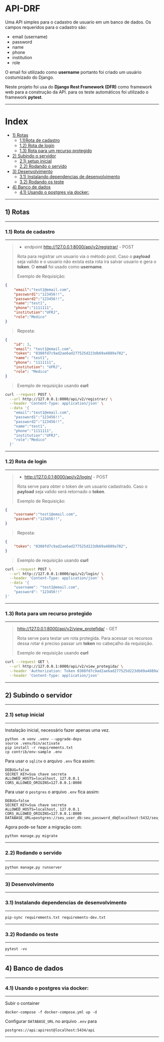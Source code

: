# API-DRF

Uma API simples para o cadastro de usuario em um banco de dados. Os campos requeridos para o cadastro são:

* email (username)
* password
* name
* phone
* institution
* role

O email foi utilizado como **username** portanto foi criado um usuário costumizado do Django.

Neste projeto foi usa do **Django Rest Framework (DFR)** como framework web para a construção da API. para os teste automáticos foi utilizado o framework **pytest**.

---

# Index

  - [1) Rotas](#1-rotas)
    - [1.1)Rota de cadastro](#11rota-de-cadastro)
    - [1.2) Rota de login](#-12-rota-de-login)
    - [1.3) Rota para um recurso protegido](#-13-rota-para-um-recurso-protegido)
  - [2) Subindo o servidor](#-2-subindo-o-servidor)
    - [2.1) setup inicial](#-21-setup-inicial)
    - [2.2) Rodando o servido](#22-rodando-o-servido)
  - [3) Desenvolvimento](#3-desenvolvimento)
    - [3.1) Instalando dependencias de desenvolvimento](#31-instalando-dependencias-de-desenvolvimento)
    - [3.2) Rodando os teste](#32-rodando-os-teste)
  - [4) Banco de dados](#4-banco-de-dados)
    - [4.1) Usando o postgres via docker:](#41-usando-o-postgres-via-docker)

---

## 1) Rotas
---
### 1.1) Rota de cadastro

---

>* endpoint http://127.0.0.1:8000/api/v2/registrar/ - POST
>
> Rota para registrar um usuario via o método post. Caso o **payload** seja valido e o usuario não exista esta rota ira salvar usuario e gera o **token**. O **email** foi usado como **username**.
>
> Exemplo de Requisição:

```json
{
    "email":"test1@email.com",
    "password1":"123456!!",
    "password2":"123456!!",
    "name":"test1",
    "phone":"1111111",
    "institution":"UFRJ",
    "role":"Medico"
}
```

> Reposta:

```json
{
    "id": 3,
    "email": "test1@email.com",
    "token": "0308fd7c9ad2ae6ad277525d223db69a4889a702",
    "name": "test1",
    "phone": "1111111",
    "institution": "UFRJ",
    "role": "Medico"
}
```
> Exemplo de requisição usando **curl**

```bash
curl --request POST \
  --url http://127.0.0.1:8000/api/v2/registrar/ \
  --header 'Content-Type: application/json' \
  --data '{
    "email":"test1@email.com",
    "password1":"123456!!",
    "password2":"123456!!",
    "name":"test1",
    "phone":"1111111",
    "institution":"UFRJ",
    "role":"Medico"
  }'
```

---


### 1.2) Rota de login

---

> * http://127.0.0.1:8000/api/v2/login/ - POST
>
> Rota serve para obter o token de um usuario cadastrado. Caso o **payload** seja valido será retornado o **token**.
>
> Exemplo de Requisição:

```json
{
    "username":"test1@email.com",
    "password":"123456!!",
}
```

> Reposta:

```json
{
    "token": "0308fd7c9ad2ae6ad277525d223db69a4889a702",
}
```

> Exemplo de requisição usando **curl**

```bash
curl --request POST \
  --url http://127.0.0.1:8000/api/v2/login/ \
  --header 'Content-Type: application/json' \
  --data '{
	"username": "test1@email.com",
	"password": "123456!!"
}'
```

---


### 1.3) Rota para um recurso protegido

---

>  http://127.0.0.1:8000/api/v2/view_protefida/ - GET
>
> Rota serve para testar um rota protegida. Para acessar os recursos dessa rotar é preciso passar um **token** no cabeçalho da requisição.
>
> Exemplo de requisição usando **curl**

```bash
curl --request GET \
  --url http://127.0.0.1:8000/api/v2/view_protegida/ \
  --header 'Authorization: Token 0308fd7c9ad2ae6ad277525d223db69a4889a702' \
  --header 'Content-Type: application/json'
```

---

## 2) Subindo o servidor
---

### 2.1) setup inicial
---
Instalação inicial, necessário fazer apenas uma vez.

```console
python -m venv .venv --upgrade-deps
source .venv/bin/activate
pip install -r requirements.txt
cp contrib/env-sample .env
```

Para usar o `sqlite` o arquivo `.env` fica assim:

```
DEBUG=false
SECRET_KEY=Sua chave secreta
ALLOWED_HOSTS=localhost, 127.0.0.1
CORS_ALLOWED_ORIGINS=127.0.0.1:8000
```

Para usar o `postgres` o arquivo `.env` fica assim:

```
DEBUG=false
SECRET_KEY=Sua chave secreta
ALLOWED_HOSTS=localhost, 127.0.0.1
CORS_ALLOWED_ORIGINS=127.0.0.1:8000
DATABASE_URL=postgres://seu_user_db:seu_password_db@localhost:5432/seu_db
```

Agora pode-se fazer a migração com:

```
python manage.py migrate
```

---

### 2.2) Rodando o servido

---

```console
python manage.py runserver
```

---

### 3) Desenvolvimento

---

### 3.1) Instalando dependencias de desenvolvimento

---

```console
pip-sync requirements.txt requirements-dev.txt
```

---

### 3.2) Rodando os teste

---

```console
pytest -vv
```

---

## 4) Banco de dados

---

### 4.1) Usando o postgres via docker:

---

Subir o container

```consolse
docker-compose -f docker-compose.yml up -d
```

Configurar `DATABASE_URL` no arquivo `.env` para

```
postgres://api:apirest@localhost:5434/api
```
---